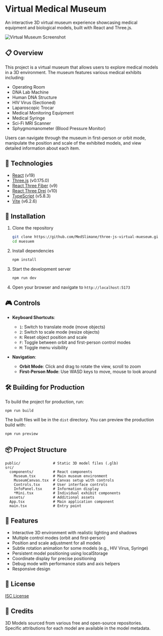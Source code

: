 # Virtual Medical Museum

An interactive 3D virtual museum experience showcasing medical equipment and biological models, built with React and Three.js.

![Virtual Museum Screenshot](https://via.placeholder.com/800x400?text=Virtual+Museum+Screenshot)

## 📋 Overview

This project is a virtual museum that allows users to explore medical models in a 3D environment. The museum features various medical exhibits including:

- Operating Room
- DNA Lab Machine
- Human DNA Structure
- HIV Virus (Sectioned)
- Laparoscopic Trocar
- Medical Monitoring Equipment
- Medical Syringe
- Sci-Fi MRI Scanner
- Sphygmomanometer (Blood Pressure Monitor)

Users can navigate through the museum in first-person or orbit mode, manipulate the position and scale of the exhibited models, and view detailed information about each item.

## 🚀 Technologies

- [React](https://reactjs.org/) (v19)
- [Three.js](https://threejs.org/) (v0.175.0)
- [React Three Fiber](https://github.com/pmndrs/react-three-fiber) (v9)
- [React Three Drei](https://github.com/pmndrs/drei) (v10)
- [TypeScript](https://www.typescriptlang.org/) (v5.8.3)
- [Vite](https://vitejs.dev/) (v6.2.6)

## 🔧 Installation

1. Clone the repository

   ```bash
   git clone https://github.com/MedSlimane/three-js-virtual-mueseum.git
   cd muesuem
   ```

1. Install dependencies

   ```bash
   npm install
   ```

1. Start the development server

   ```bash
   npm run dev
   ```

1. Open your browser and navigate to `http://localhost:5173`

## 🎮 Controls

- **Keyboard Shortcuts**:
  - `1`: Switch to translate mode (move objects)
  - `2`: Switch to scale mode (resize objects)
  - `R`: Reset object position and scale
  - `F`: Toggle between orbit and first-person control modes
  - `M`: Toggle menu visibility

- **Navigation**:
  - **Orbit Mode**: Click and drag to rotate the view, scroll to zoom
  - **First-Person Mode**: Use WASD keys to move, mouse to look around

## 🛠️ Building for Production

To build the project for production, run:

```bash
npm run build
```

The built files will be in the `dist` directory. You can preview the production build with:

```bash
npm run preview
```

## 📦 Project Structure

```text
public/               # Static 3D model files (.glb)
src/
  components/         # React components
    Museum.tsx        # Main museum environment
    MuseumCanvas.tsx  # Canvas setup with controls
    Controls.tsx      # User interface controls
    InfoPanel.tsx     # Information display
    *Mini.tsx         # Individual exhibit components
  assets/             # Additional assets
  App.tsx             # Main application component
  main.tsx            # Entry point
```

## 🧩 Features

- Interactive 3D environment with realistic lighting and shadows
- Multiple control modes (orbit and first-person)
- Position and scale adjustment for all models
- Subtle rotation animation for some models (e.g., HIV Virus, Syringe)
- Persistent model positioning using localStorage
- Coordinate display for precise positioning
- Debug mode with performance stats and axis helpers
- Responsive design

## 📝 License

[ISC License](LICENSE)

## 📸 Credits

3D Models sourced from various free and open-source repositories. Specific attributions for each model are available in the model metadata.
